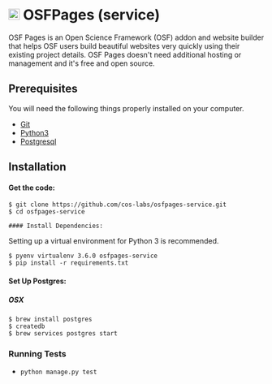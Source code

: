 # <img src="https://cdn.cos.io/media/images/cos_center_logo_small.original.png" alt="alt text" width="22px" height="22px">  OSFPages (service)

OSF Pages is an Open Science Framework (OSF) addon and website builder that helps OSF users build beautiful websites very quickly using their existing project details. OSF Pages doesn't need additional hosting or management and it's free and open source.

## Prerequisites

You will need the following things properly installed on your computer.

* [Git](http://git-scm.com/)
* [Python3](http://python.org/)
* [Postgresql](http://postgresql.org/)

## Installation

#### Get the code:

    $ git clone https://github.com/cos-labs/osfpages-service.git
    $ cd osfpages-service
    
    #### Install Dependencies:

Setting up a virtual environment for Python 3 is recommended.

    $ pyenv virtualenv 3.6.0 osfpages-service
    $ pip install -r requirements.txt

#### Set Up Postgres:

##### OSX

    $ brew install postgres
    $ createdb
    $ brew services postgres start


### Running Tests

* `python manage.py test`
